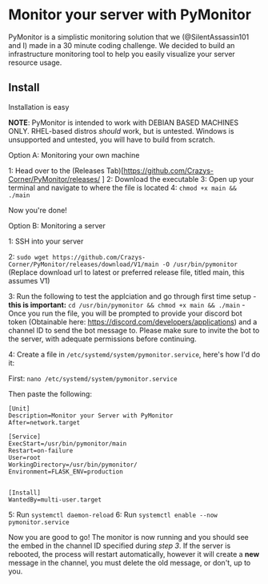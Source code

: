 # Monitor your server with PyMonitor

PyMonitor is a simplistic monitoring solution that we (@SilentAssassin101 and I) made in a 30 minute coding challenge. We decided to build an infrastructure monitoring tool to help you easily visualize your server resource usage. 

## Install

Installation is easy

**NOTE**: PyMonitor is intended to work with DEBIAN BASED MACHINES ONLY. RHEL-based distros *should* work, but is untested. Windows is unsupported and untested, you will have to build from scratch. 

Option A: Monitoring your own machine 

1: Head over to the (Releases Tab)[https://github.com/Crazys-Corner/PyMonitor/releases/ ]
2: Download the executable 
3: Open up your terminal and navigate to where the file is located
4: `chmod +x main && ./main`

Now you're done! 

Option B: Monitoring a server 

1: SSH into your server

2: `sudo wget https://github.com/Crazys-Corner/PyMonitor/releases/download/V1/main -O /usr/bin/pymonitor` (Replace download url to latest or preferred release file, titled main, this assumes V1)

3: Run the following to test the applciation and go through first time setup - **this is important:** `cd /usr/bin/pymonitor && chmod +x main && ./main` - Once you run the file, you will be prompted to provide your discord bot token (Obtainable here: https://discord.com/developers/applications) and a channel ID to send the bot message to. Please make sure to invite the bot to the server, with adequate permissions before continuing.

4: Create a file in `/etc/systemd/system/pymonitor.service`, here's how I'd do it:

First:
`nano /etc/systemd/system/pymonitor.service`

Then paste the following:

```
[Unit]
Description=Monitor your Server with PyMonitor
After=network.target

[Service]
ExecStart=/usr/bin/pymonitor/main
Restart=on-failure
User=root
WorkingDirectory=/usr/bin/pymonitor/
Environment=FLASK_ENV=production


[Install]
WantedBy=multi-user.target
```

5: Run `systemctl daemon-reload`
6: Run `systemctl enable --now pymonitor.service`

Now you are good to go! The monitor is now running and you should see the embed in the channel ID specified during *step 3*. If the server is rebooted, the process will restart automatically, however it will create a **new** message in the channel, you must delete the old message, or don't, up to you.  

